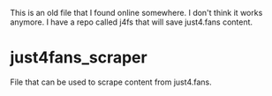 This is an old file that I found online somewhere. I don't think it works anymore. I have a repo called j4fs that will save just4.fans content.

# just4fans_scraper
File that can be used to scrape content from just4.fans.
